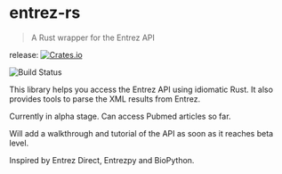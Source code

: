 # entrez-rs

> A Rust wrapper for the Entrez API 

release: [![Crates.io][ci]][cl] 

[ci]: https://img.shields.io/crates/v/entrez-rs.svg
[cl]: https://crates.io/crates/entrez-rs/

![Build Status](https://travis-ci.org/Zenleaf/entrez-rs.svg?branch=master)

This library helps you access the Entrez API using idiomatic Rust.
It also provides tools to parse the XML results from Entrez.

Currently in alpha stage. Can access Pubmed articles so far.

Will add a walkthrough and tutorial of the API as soon as it reaches beta level.

Inspired by Entrez Direct, Entrezpy and BioPython.
